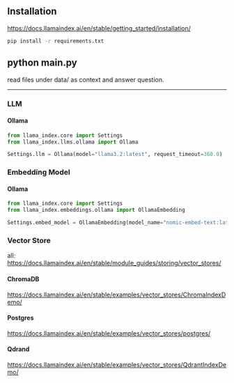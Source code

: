 ## Installation

https://docs.llamaindex.ai/en/stable/getting_started/installation/

```sh
pip install -r requirements.txt
```

## python main.py

read files under data/ as context and answer question.

----

### LLM

#### Ollama

```py
from llama_index.core import Settings
from llama_index.llms.ollama import Ollama

Settings.llm = Ollama(model="llama3.2:latest", request_timeout=360.0)
```

### Embedding Model

#### Ollama

```py
from llama_index.core import Settings
from llama_index.embeddings.ollama import OllamaEmbedding

Settings.embed_model = OllamaEmbedding(model_name="nomic-embed-text:latest")
```

### Vector Store

all: https://docs.llamaindex.ai/en/stable/module_guides/storing/vector_stores/

#### ChromaDB

https://docs.llamaindex.ai/en/stable/examples/vector_stores/ChromaIndexDemo/

#### Postgres

https://docs.llamaindex.ai/en/stable/examples/vector_stores/postgres/

#### Qdrand

https://docs.llamaindex.ai/en/stable/examples/vector_stores/QdrantIndexDemo/
